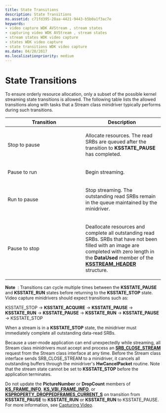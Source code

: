 ```yaml
---
title: State Transitions
description: State Transitions
ms.assetid: c71fd395-28aa-4421-9443-b5b0a1f3ac7e
keywords:
- video capture WDK AVStream , stream states
- capturing video WDK AVStream , stream states
- stream states WDK video capture
- states WDK video capture
- state transitions WDK video capture
ms.date: 04/20/2017
ms.localizationpriority: medium
---
```


# State Transitions


To ensure orderly resource allocation, only a subset of the possible kernel streaming state transitions is allowed. The following table lists the allowed transitions along with tasks that a Stream class minidriver typically performs during such transitions.

<table>
<colgroup>
<col width="50%" />
<col width="50%" />
</colgroup>
<thead>
<tr class="header">
<th>Transition</th>
<th>Description</th>
</tr>
</thead>
<tbody>
<tr class="odd">
<td><p>Stop to pause</p></td>
<td><p>Allocate resources. The read SRBs are queued after the transition to <strong>KSSTATE_PAUSE</strong> has completed.</p></td>
</tr>
<tr class="even">
<td><p>Pause to run</p></td>
<td><p>Begin streaming.</p></td>
</tr>
<tr class="odd">
<td><p>Run to pause</p></td>
<td><p>Stop streaming. The outstanding read SRBs remain in the queue maintained by the minidriver.</p></td>
</tr>
<tr class="even">
<td><p>Pause to stop</p></td>
<td><p>Deallocate resources and complete all outstanding read SRBs. SRBs that have not been filled with an image are completed with zero length in the <strong>DataUsed</strong> member of the <a href="https://docs.microsoft.com/windows-hardware/drivers/ddi/content/ks/ns-ks-ksstream_header" data-raw-source="[&lt;strong&gt;KSSTREAM_HEADER&lt;/strong&gt;](https://docs.microsoft.com/windows-hardware/drivers/ddi/content/ks/ns-ks-ksstream_header)"><strong>KSSTREAM_HEADER</strong></a> structure.</p></td>
</tr>
</tbody>
</table>

 

**Note**  : Transitions can cycle multiple times between the **KSSTATE\_PAUSE** and **KSSTATE\_RUN** states before returning to the **KSSTATE\_STOP** state. Video capture minidrivers should expect transitions such as:

 

KSSTATE\_STOP -&gt; **KSSTATE\_ACQUIRE** -&gt; **KSSTATE\_PAUSE** -&gt; **KSSTATE\_RUN** -&gt; **KSSTATE\_PAUSE** -&gt; **KSSTATE\_RUN** -&gt; **KSSTATE\_PAUSE** -&gt; KSSTATE\_STOP

When a stream is in a **KSSTATE\_STOP** state, the minidriver must immediately complete all outstanding data-read SRBs.

Because a user-mode application can end unexpectedly while streaming, all Stream class minidrivers must accept and process an [**SRB\_CLOSE\_STREAM**](https://docs.microsoft.com/windows-hardware/drivers/stream/srb-close-stream) request from the Stream class interface at any time. Before the Stream class interface sends SRB\_CLOSE\_STREAM to a minidriver, it cancels all outstanding buffers through the minidriver's **HwCancelPacket** routine. Note that the stream state cannot be set to **KSSTATE\_STOP** before the application terminates.

Do not update the **PictureNumber** or **DropCount** members of [**KS\_FRAME\_INFO**](https://docs.microsoft.com/windows-hardware/drivers/ddi/content/ksmedia/ns-ksmedia-tagks_frame_info), [**KS\_VBI\_FRAME\_INFO**](https://docs.microsoft.com/windows-hardware/drivers/ddi/content/ksmedia/ns-ksmedia-tagks_vbi_frame_info), or [**KSPROPERTY\_DROPPEDFRAMES\_CURRENT\_S**](https://docs.microsoft.com/windows-hardware/drivers/ddi/content/ksmedia/ns-ksmedia-ksproperty_droppedframes_current_s) on transition from **KSSTATE\_PAUSE** to **KSSTATE\_RUN** or **KSSTATE\_RUN** to KSSTATE\_PAUSE. For more information, see [Capturing Video](capturing-video.md).

 

 




